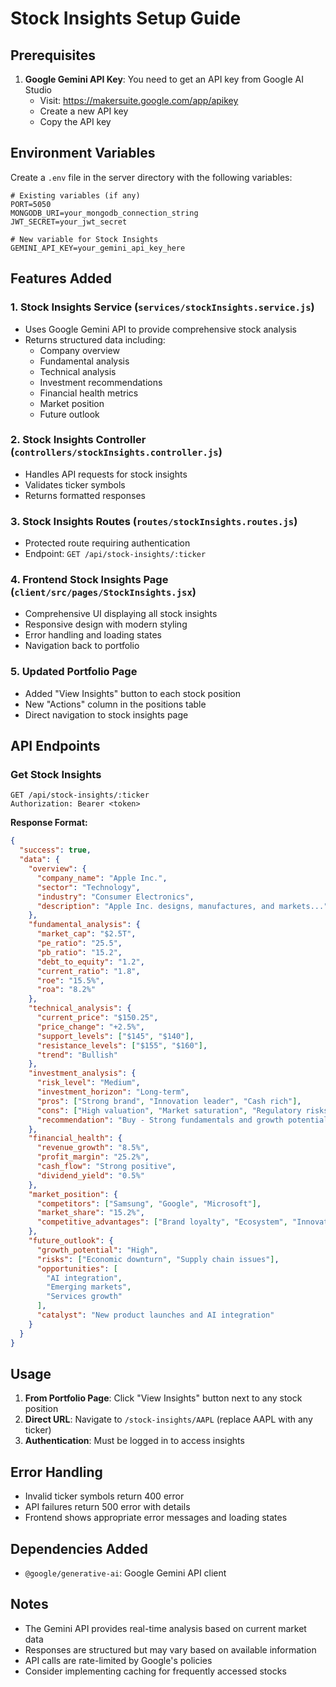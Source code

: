 # Stock Insights Setup Guide

## Prerequisites

1. **Google Gemini API Key**: You need to get an API key from Google AI Studio
   - Visit: https://makersuite.google.com/app/apikey
   - Create a new API key
   - Copy the API key

## Environment Variables

Create a `.env` file in the server directory with the following variables:

```env
# Existing variables (if any)
PORT=5050
MONGODB_URI=your_mongodb_connection_string
JWT_SECRET=your_jwt_secret

# New variable for Stock Insights
GEMINI_API_KEY=your_gemini_api_key_here
```

## Features Added

### 1. Stock Insights Service (`services/stockInsights.service.js`)

- Uses Google Gemini API to provide comprehensive stock analysis
- Returns structured data including:
  - Company overview
  - Fundamental analysis
  - Technical analysis
  - Investment recommendations
  - Financial health metrics
  - Market position
  - Future outlook

### 2. Stock Insights Controller (`controllers/stockInsights.controller.js`)

- Handles API requests for stock insights
- Validates ticker symbols
- Returns formatted responses

### 3. Stock Insights Routes (`routes/stockInsights.routes.js`)

- Protected route requiring authentication
- Endpoint: `GET /api/stock-insights/:ticker`

### 4. Frontend Stock Insights Page (`client/src/pages/StockInsights.jsx`)

- Comprehensive UI displaying all stock insights
- Responsive design with modern styling
- Error handling and loading states
- Navigation back to portfolio

### 5. Updated Portfolio Page

- Added "View Insights" button to each stock position
- New "Actions" column in the positions table
- Direct navigation to stock insights page

## API Endpoints

### Get Stock Insights

```
GET /api/stock-insights/:ticker
Authorization: Bearer <token>
```

**Response Format:**

```json
{
  "success": true,
  "data": {
    "overview": {
      "company_name": "Apple Inc.",
      "sector": "Technology",
      "industry": "Consumer Electronics",
      "description": "Apple Inc. designs, manufactures, and markets..."
    },
    "fundamental_analysis": {
      "market_cap": "$2.5T",
      "pe_ratio": "25.5",
      "pb_ratio": "15.2",
      "debt_to_equity": "1.2",
      "current_ratio": "1.8",
      "roe": "15.5%",
      "roa": "8.2%"
    },
    "technical_analysis": {
      "current_price": "$150.25",
      "price_change": "+2.5%",
      "support_levels": ["$145", "$140"],
      "resistance_levels": ["$155", "$160"],
      "trend": "Bullish"
    },
    "investment_analysis": {
      "risk_level": "Medium",
      "investment_horizon": "Long-term",
      "pros": ["Strong brand", "Innovation leader", "Cash rich"],
      "cons": ["High valuation", "Market saturation", "Regulatory risks"],
      "recommendation": "Buy - Strong fundamentals and growth potential"
    },
    "financial_health": {
      "revenue_growth": "8.5%",
      "profit_margin": "25.2%",
      "cash_flow": "Strong positive",
      "dividend_yield": "0.5%"
    },
    "market_position": {
      "competitors": ["Samsung", "Google", "Microsoft"],
      "market_share": "15.2%",
      "competitive_advantages": ["Brand loyalty", "Ecosystem", "Innovation"]
    },
    "future_outlook": {
      "growth_potential": "High",
      "risks": ["Economic downturn", "Supply chain issues"],
      "opportunities": [
        "AI integration",
        "Emerging markets",
        "Services growth"
      ],
      "catalyst": "New product launches and AI integration"
    }
  }
}
```

## Usage

1. **From Portfolio Page**: Click "View Insights" button next to any stock position
2. **Direct URL**: Navigate to `/stock-insights/AAPL` (replace AAPL with any ticker)
3. **Authentication**: Must be logged in to access insights

## Error Handling

- Invalid ticker symbols return 400 error
- API failures return 500 error with details
- Frontend shows appropriate error messages and loading states

## Dependencies Added

- `@google/generative-ai`: Google Gemini API client

## Notes

- The Gemini API provides real-time analysis based on current market data
- Responses are structured but may vary based on available information
- API calls are rate-limited by Google's policies
- Consider implementing caching for frequently accessed stocks
